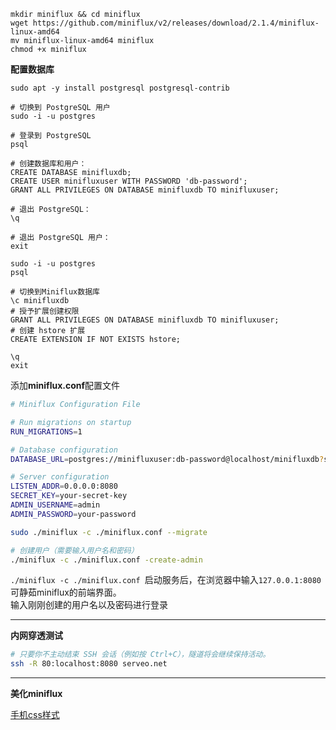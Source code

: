 
```
mkdir miniflux && cd miniflux
wget https://github.com/miniflux/v2/releases/download/2.1.4/miniflux-linux-amd64
mv miniflux-linux-amd64 miniflux
chmod +x miniflux
```

**配置数据库**

```
sudo apt -y install postgresql postgresql-contrib

# 切换到 PostgreSQL 用户
sudo -i -u postgres

# 登录到 PostgreSQL
psql

# 创建数据库和用户：
CREATE DATABASE minifluxdb;
CREATE USER minifluxuser WITH PASSWORD 'db-password';
GRANT ALL PRIVILEGES ON DATABASE minifluxdb TO minifluxuser;

# 退出 PostgreSQL：
\q

# 退出 PostgreSQL 用户：
exit
```

```
sudo -i -u postgres
psql

# 切换到Miniflux数据库
\c minifluxdb
# 授予扩展创建权限
GRANT ALL PRIVILEGES ON DATABASE minifluxdb TO minifluxuser;
# 创建 hstore 扩展
CREATE EXTENSION IF NOT EXISTS hstore;

\q
exit
```

添加**miniflux.conf**配置文件

```bash
# Miniflux Configuration File

# Run migrations on startup
RUN_MIGRATIONS=1

# Database configuration
DATABASE_URL=postgres://minifluxuser:db-password@localhost/minifluxdb?sslmode=disable

# Server configuration
LISTEN_ADDR=0.0.0.0:8080
SECRET_KEY=your-secret-key
ADMIN_USERNAME=admin
ADMIN_PASSWORD=your-password
```

```bash
sudo ./miniflux -c ./miniflux.conf --migrate

# 创建用户（需要输入用户名和密码）
./miniflux -c ./miniflux.conf -create-admin
```

`./miniflux -c ./miniflux.conf `启动服务后，在浏览器中输入`127.0.0.1:8080`可静茹miniflux的前端界面。  
输入刚刚创建的用户名以及密码进行登录

---

**内网穿透测试**

```bash
# 只要你不主动结束 SSH 会话（例如按 Ctrl+C），隧道将会继续保持活动。
ssh -R 80:localhost:8080 serveo.net
```

---

**美化miniflux**

[手机css样式](https://github.com/rootknight/Miniflux-Theme-Reeder/blob/main/style.css)

